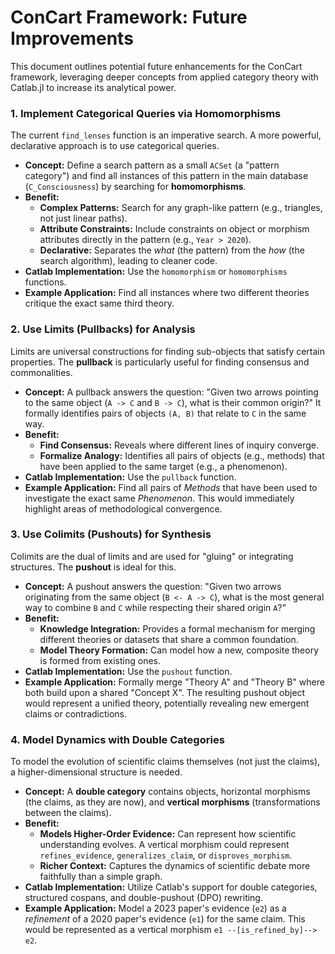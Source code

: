 # ConCart Framework: Future Improvements

This document outlines potential future enhancements for the ConCart framework, leveraging deeper concepts from applied category theory with Catlab.jl to increase its analytical power.

### 1. Implement Categorical Queries via Homomorphisms

The current `find_lenses` function is an imperative search. A more powerful, declarative approach is to use categorical queries.

*   **Concept:** Define a search pattern as a small `ACSet` (a "pattern category") and find all instances of this pattern in the main database (`C_Consciousness`) by searching for **homomorphisms**.
*   **Benefit:**
    *   **Complex Patterns:** Search for any graph-like pattern (e.g., triangles, not just linear paths).
    *   **Attribute Constraints:** Include constraints on object or morphism attributes directly in the pattern (e.g., `Year > 2020`).
    *   **Declarative:** Separates the *what* (the pattern) from the *how* (the search algorithm), leading to cleaner code.
*   **Catlab Implementation:** Use the `homomorphism` or `homomorphisms` functions.
*   **Example Application:** Find all instances where two different theories critique the exact same third theory.

### 2. Use Limits (Pullbacks) for Analysis

Limits are universal constructions for finding sub-objects that satisfy certain properties. The **pullback** is particularly useful for finding consensus and commonalities.

*   **Concept:** A pullback answers the question: "Given two arrows pointing to the same object (`A -> C` and `B -> C`), what is their common origin?" It formally identifies pairs of objects `(A, B)` that relate to `C` in the same way.
*   **Benefit:**
    *   **Find Consensus:** Reveals where different lines of inquiry converge.
    *   **Formalize Analogy:** Identifies all pairs of objects (e.g., methods) that have been applied to the same target (e.g., a phenomenon).
*   **Catlab Implementation:** Use the `pullback` function.
*   **Example Application:** Find all pairs of *Methods* that have been used to investigate the exact same *Phenomenon*. This would immediately highlight areas of methodological convergence.

### 3. Use Colimits (Pushouts) for Synthesis

Colimits are the dual of limits and are used for "gluing" or integrating structures. The **pushout** is ideal for this.

*   **Concept:** A pushout answers the question: "Given two arrows originating from the same object (`B <- A -> C`), what is the most general way to combine `B` and `C` while respecting their shared origin `A`?"
*   **Benefit:**
    *   **Knowledge Integration:** Provides a formal mechanism for merging different theories or datasets that share a common foundation.
    *   **Model Theory Formation:** Can model how a new, composite theory is formed from existing ones.
*   **Catlab Implementation:** Use the `pushout` function.
*   **Example Application:** Formally merge "Theory A" and "Theory B" where both build upon a shared "Concept X". The resulting pushout object would represent a unified theory, potentially revealing new emergent claims or contradictions.

### 4. Model Dynamics with Double Categories

To model the evolution of scientific claims themselves (not just the claims), a higher-dimensional structure is needed.

*   **Concept:** A **double category** contains objects, horizontal morphisms (the claims, as they are now), and **vertical morphisms** (transformations between the claims).
*   **Benefit:**
    *   **Models Higher-Order Evidence:** Can represent how scientific understanding evolves. A vertical morphism could represent `refines_evidence`, `generalizes_claim`, or `disproves_morphism`.
    *   **Richer Context:** Captures the dynamics of scientific debate more faithfully than a simple graph.
*   **Catlab Implementation:** Utilize Catlab's support for double categories, structured cospans, and double-pushout (DPO) rewriting.
*   **Example Application:** Model a 2023 paper's evidence (`e2`) as a *refinement* of a 2020 paper's evidence (`e1`) for the same claim. This would be represented as a vertical morphism `e1 --[is_refined_by]--> e2`.
